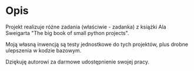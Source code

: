 # Opis
Projekt realizuje różne zadania (właściwie - zadanka) z książki Ala Sweigarta "The big book of small python projects".

Moją własną inwencją są testy jednostkowe do tych projektów, plus drobne ulepszenia w kodzie bazowym.

Dziękuję autorowi za darmowe udostępnienie swojej pracy.
